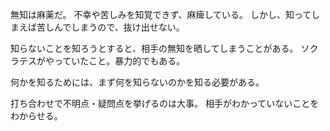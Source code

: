 無知は麻薬だ。
不幸や苦しみを知覚できず、麻痺している。
しかし、知ってしまえば苦しんでしまうので、抜け出せない。

知らないことを知ろうとすると、相手の無知を晒してしまうことがある。
ソクラテスがやっていたこと。暴力的でもある。

何かを知るためには、まず何を知らないのかを知る必要がある。

打ち合わせで不明点・疑問点を挙げるのは大事。
相手がわかっていないことをわからせる。
